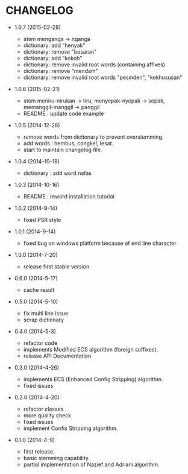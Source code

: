 CHANGELOG
=========

* 1.0.7 (2015-02-28)

  * stem menganga -> nganga
  * dictionary: add "henyak"
  * dictionary: remove "besaran"
  * dictionary: add "kokoh"
  * dictionary: remove invalid root words (containing affixes)
  * dictionary: remove "mendam"
  * dictionary: remove invalid root words "pesinden", "kekhususan"

* 1.0.6 (2015-02-21)

  * stem meniru-nirukan -> tiru, menyepak-nyepak -> sepak, memanggil-manggil -> panggil
  * README : update code example

* 1.0.5 (2014-12-28)

  * remove words from dictionary to prevent overstemming.
  * add words : hembus, congkel, lesat.
  * start to maintain changelog file.

* 1.0.4 (2014-10-18)

  * dictionary : add word nafas

* 1.0.3 (2014-10-16)

  * README : reword installation tutorial

* 1.0.2 (2014-9-14)

  * fixed PSR style

* 1.0.1 (2014-9-14)

  * fixed bug on windows platform because of end line character

* 1.0.0 (2014-7-20)

  * release first stable version

* 0.6.0 (2014-5-17)

  * cache result

* 0.5.0 (2014-5-10)

  * fix multi line issue
  * scrap dictionary

* 0.4.0 (2014-5-3)

  * refactor code
  * implements Modified ECS algorithm (foreign suffixes).
  * release API Documentation

* 0.3.0 (2014-4-26)

  * implements ECS (Enhanced Config Stripping) algorithm.
  * fixed issues

* 0.2.0 (2014-4-20)

  * refactor classes
  * more quality check
  * fixed issues
  * implement Confix Stripping algorithm.

* 0.1.0 (2014-4-9)

  * first release.
  * basic stemming capability.
  * partial implementation of Nazief and Adriani algorithm.
